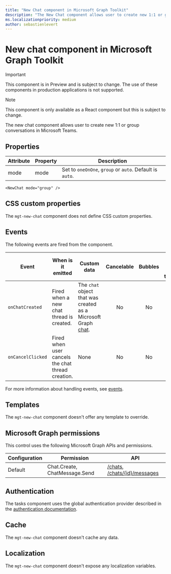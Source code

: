 ```yaml
---
title: "New Chat component in Microsoft Graph Toolkit"
description: "The New Chat component allows user to create new 1:1 or group conversations in Microsoft Teams."
ms.localizationpriority: medium
author: sebastienlevert
---
```


# New chat component in Microsoft Graph Toolkit

> [!IMPORTANT]
> This component is in Preview and is subject to change. The use of these components in production applications is not supported.

> [!NOTE]
> This component is only available as a React component but this is subject to change.

The new chat component allows user to create new 1:1 or group conversations in Microsoft Teams.

## Properties

| Attribute | Property | Description |
| - | - | - |
| mode | mode | Set to `oneOnOne`, `group` or `auto`. Default is `auto`. |

```tsx
<NewChat mode="group" />
```

## CSS custom properties

The `mgt-new-chat` component does not define CSS custom properties.

## Events

The following events are fired from the component.

Event | When is it emitted | Custom data | Cancelable | Bubbles | Works with custom template
------|-------------------|--------------|:-----------:|:---------:|:---------------------------:|
`onChatCreated` | Fired when a new chat thread is created. | The `chat` object that was created as a Microsoft Graph [chat](https://learn.microsoft.com/graph/api/resources/chat?view=graph-rest-1.0#json-representation). | No | No | No |
`onCancelClicked` | Fired when user cancels the chat thread creation. | None | No | No | No |

For more information about handling events, see [events](../customize-components/events.md).

## Templates

The `mgt-new-chat` component doesn't offer any template to override.

## Microsoft Graph permissions

This control uses the following Microsoft Graph APIs and permissions.

| Configuration | Permission | API |
| - | - | - |
| Default | Chat.Create, ChatMessage.Send | [/chats](https://learn.microsoft.com/graph/api/chat-post?view=graph-rest-1.0&tabs=http), [/chats/{id}/messages](https://learn.microsoft.com/graph/api/chat-post-messages?view=graph-rest-1.0&tabs=http) |

## Authentication

The tasks component uses the global authentication provider described in the [authentication documentation](../providers/providers.md).

## Cache

The `mgt-new-chat` component doesn't cache any data.

## Localization

The `mgt-new-chat` component doesn't expose any localization variables.